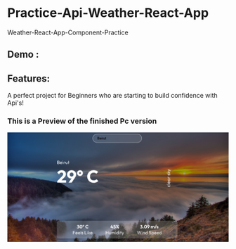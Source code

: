 # Practice-Api-Weather-React-App

Weather-React-App-Component-Practice

## Demo :

## Features:

A perfect project for Beginners who are starting to build confidence with Api's!

### This is a Preview of the finished Pc version

![Getting Started](./src/assets/React%20app%20preview%20.PNG)